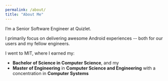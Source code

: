 ```yaml
---
permalink: /about/
title: "About Me"
---
```


I’m a Senior Software Engineer at Quizlet.

I primarily focus on delivering awesome Android experiences -- both for our users and my fellow engineers.

I went to MIT, where I earned my:

- **Bachelor of Science in Computer Science**, and my
- **Master of Engineering** in **Computer Science and Engineering** with a concentration in **Computer Systems**
